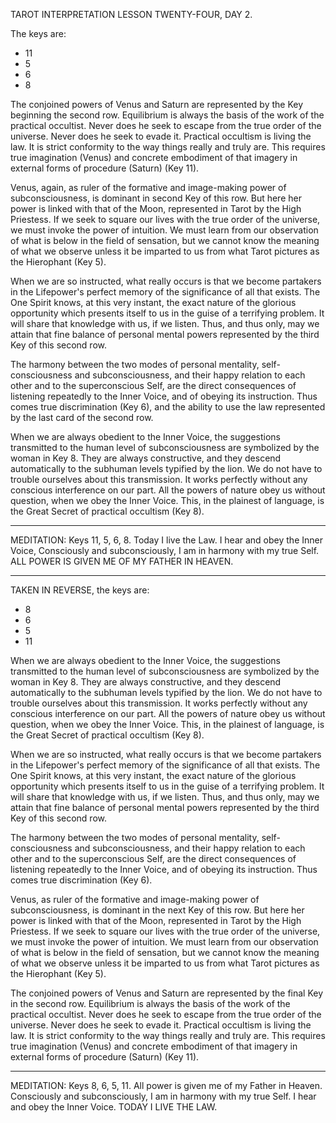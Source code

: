TAROT INTERPRETATION
LESSON TWENTY-FOUR, DAY 2.

The keys are:

- 11
- 5
- 6
- 8

The conjoined powers of Venus and Saturn are represented by the Key beginning the second row. Equilibrium is always the basis of the work of the practical occultist. Never does he seek to escape from the true order of the universe. Never does he seek to evade it. Practical occultism is living the law. It is strict conformity to the way things really and truly are. This requires true imagination (Venus) and concrete embodiment of that imagery in external forms of procedure (Saturn) (Key 11).

Venus, again, as ruler of the formative and image-making power of subconsciousness, is dominant in second Key of this row. But here her power is linked with that of the Moon, represented in Tarot by the High Priestess. If we seek to square our lives with the true order of the universe, we must invoke the power of intuition. We must learn from our observation of what is below in the field of sensation, but we cannot know the meaning of what we observe unless it be imparted to us from what Tarot pictures as the Hierophant (Key 5).

When we are so instructed, what really occurs is that we become partakers in the Lifepower's perfect memory of the significance of all that exists. The One Spirit knows, at this very instant, the exact nature of the glorious opportunity which presents itself to us in the guise of a terrifying problem. It will share that knowledge with us, if we listen. Thus, and thus only, may we attain that fine balance of personal mental powers represented by the third Key of this second row.

The harmony between the two modes of personal mentality, self-consciousness and subconsciousness, and their happy relation to each other and to the superconscious Self, are the direct consequences of listening repeatedly to the Inner Voice, and of obeying its instruction. Thus comes true discrimination (Key 6), and the ability to use the law represented by the last card of the second row.

When we are always obedient to the Inner Voice, the suggestions transmitted to the human level of subconsciousness are symbolized by the woman in Key 8. They are always constructive, and they descend automatically to the subhuman levels typified by the lion. We do not have to trouble ourselves about this transmission. It works perfectly without any conscious interference on our part. All the powers of nature obey us without question, when we obey the Inner Voice. This, in the plainest of language, is the Great Secret of practical occultism (Key 8).

---

MEDITATION: Keys 11, 5, 6, 8. Today I live the Law. I hear and obey the Inner Voice, Consciously and subconsciously, I am in harmony with my true Self. ALL POWER IS GIVEN ME OF MY FATHER IN HEAVEN.

---

TAKEN IN REVERSE, the keys are:

- 8
- 6
- 5
- 11

When we are always obedient to the Inner Voice, the suggestions transmitted to the human level of subconsciousness are symbolized by the woman in Key 8. They are always constructive, and they descend automatically to the subhuman levels typified by the lion. We do not have to trouble ourselves about this transmission. It works perfectly without any conscious interference on our part. All the powers of nature obey us without question, when we obey the Inner Voice. This, in the plainest of language, is the Great Secret of practical occultism (Key 8).

When we are so instructed, what really occurs is that we become partakers in the Lifepower's perfect memory of the significance of all that exists. The One Spirit knows, at this very instant, the exact nature of the glorious opportunity which presents itself to us in the guise of a terrifying problem. It will share that knowledge with us, if we listen. Thus, and thus only, may we attain that fine balance of personal mental powers represented by the third Key of this second row.

The harmony between the two modes of personal mentality, self-consciousness and subconsciousness, and their happy relation to each other and to the superconscious Self, are the direct consequences of listening repeatedly to the Inner Voice, and of obeying its instruction. Thus comes true discrimination (Key 6).

Venus, as ruler of the formative and image-making power of subconsciousness, is dominant in the next Key of this row. But here her power is linked with that of the Moon, represented in Tarot by the High Priestess. If we seek to square our lives with the true order of the universe, we must invoke the power of intuition. We must learn from our observation of what is below in the field of sensation, but we cannot know the meaning of what we observe unless it be imparted to us from what Tarot pictures as the Hierophant (Key 5).

The conjoined powers of Venus and Saturn are represented by the final Key in the second row. Equilibrium is always the basis of the work of the practical occultist. Never does he seek to escape from the true order of the universe. Never does he seek to evade it. Practical occultism is living the law. It is strict conformity to the way things really and truly are. This requires true imagination (Venus) and concrete embodiment of that imagery in external forms of procedure (Saturn) (Key 11).

---

MEDITATION: Keys 8, 6, 5, 11. All power is given me of my Father in Heaven. Consciously and subconsciously, I am in harmony with my true Self. I hear and obey the Inner Voice. TODAY I LIVE THE LAW.
